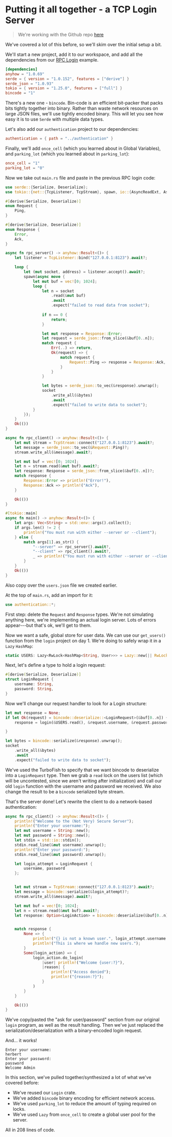 # Putting it all together - a TCP Login Server

> We're working with the Github repo [here](/src/tcp_login_server/)

We've covered a lot of this before, so we'll skim over the initial setup a bit.

We'll start a new project, add it to our workspace, and add all the dependencies from our [RPC Login](/day2/hour4/tcp_server.md) example.

```toml
[dependencies]
anyhow = "1.0.69"
serde = { version = "1.0.152", features = ["derive"] }
serde_json = "1.0.93"
tokio = { version = "1.25.0", features = ["full"] }
bincode = "1"
```

There's a new one - `bincode`. Bin-code is an efficient bit-packer that packs bits tightly together into binary. Rather than waste network resources on large JSON files, we'll use tightly encoded binary. This will let you see how easy it is to use `Serde` with multiple data types.

Let's also add our `authentication` project to our dependencies:

```toml
authentication = { path = "../authentication" }
```

Finally, we'll add `once_cell` (which you learned about in Global Variables), and `parking_lot` (which you learned about in `parking_lot`):

```toml
once_cell = "1"
parking_lot = "0"
```

Now we take out `main.rs` file and paste in the previous RPC login code:

```rust
use serde::{Serialize, Deserialize};
use tokio::{net::{TcpListener, TcpStream}, spawn, io::{AsyncReadExt, AsyncWriteExt}};

#[derive(Serialize, Deserialize)]
enum Request {
    Ping,
}

#[derive(Serialize, Deserialize)]
enum Response {
    Error,
    Ack,
}

async fn rpc_server() -> anyhow::Result<()> {
    let listener = TcpListener::bind("127.0.0.1:8123").await?;

    loop {
        let (mut socket, address) = listener.accept().await?;
        spawn(async move {
            let mut buf = vec![0; 1024];
            loop {
                let n = socket
                    .read(&mut buf)
                    .await
                    .expect("failed to read data from socket");
                
                if n == 0 {
                    return;
                }

                let mut response = Response::Error;
                let request = serde_json::from_slice(&buf[0..n]);
                match request {
                    Err(..) => return,
                    Ok(request) => {
                        match request {
                            Request::Ping => response = Response::Ack,
                        }
                    }
                }

                let bytes = serde_json::to_vec(&response).unwrap();
                socket
                    .write_all(&bytes)
                    .await
                    .expect("failed to write data to socket");
            }
        });
    }
    Ok(())
}

async fn rpc_client() -> anyhow::Result<()> {
    let mut stream = TcpStream::connect("127.0.0.1:8123").await?;
    let message = serde_json::to_vec(&Request::Ping)?;
    stream.write_all(&message).await?;

    let mut buf = vec![0; 1024];
    let n = stream.read(&mut buf).await?;
    let response: Response = serde_json::from_slice(&buf[0..n])?;
    match response {
        Response::Error => println!("Error!"),
        Response::Ack => println!("Ack"),
    }

    Ok(())
}

#[tokio::main]
async fn main() -> anyhow::Result<()> {
    let args: Vec<String> = std::env::args().collect();
    if args.len() != 2 {
        println!("You must run with either --server or --client");
    } else {
        match args[1].as_str() {
            "--server" => rpc_server().await?,
            "--client" => rpc_client().await?,
            _ => println!("You must run with either --server or --client"),
        }
    }
    Ok(())
}
```

Also copy over the `users.json` file we created earlier.

At the top of `main.rs`, add an import for it:
```rust
use authentication::*;
```

First step: delete the `Request` and `Response` types. We're not simulating anything here, we're implementing an actual login server. Lots of errors appear---but that's ok, we'll get to them.

Now we want a safe, global store for user data. We can use our `get_users()` function from the `login` project on day 1. We're doing to safely wrap it in a `Lazy` `HashMap`:

```rust
static USERS: Lazy<RwLock<HashMap<String, User>>> = Lazy::new(|| RwLock::new(get_users()));
```

Next, let's define a type to hold a login request:

```rust
#[derive(Serialize, Deserialize)]
struct LoginRequest {
    username: String,
    password: String,
}
```

Now we'll change our request handler to look for a Login structure:

```rust
let mut response = None;
if let Ok(request) = bincode::deserialize::<LoginRequest>(&buf[0..n]) {
    response = login(&USERS.read(), &request.username, &request.password);

}

let bytes = bincode::serialize(&response).unwrap();
socket
    .write_all(&bytes)
    .await
    .expect("failed to write data to socket");
```

We've used the TurboFish to specify that we want bincode to deserialize into a `LoginRequest` type. Then we grab a `read` lock on the users list (which will be uncontested, since we aren't writing after initialization) and call our old `login` function with the username and password we received. We also change the result to be a `bincode` serialized byte stream.

That's the server done! Let's rewrite the client to do a network-based authentication:

```rust
async fn rpc_client() -> anyhow::Result<()> {
    println!("Welcome to the (Not Very) Secure Server");
    println!("Enter your username:");
    let mut username = String::new();
    let mut password = String::new();
    let stdin = std::io::stdin();
    stdin.read_line(&mut username).unwrap();
    println!("Enter your password:");
    stdin.read_line(&mut password).unwrap();

    let login_attempt = LoginRequest {
        username, password
    };


    let mut stream = TcpStream::connect("127.0.0.1:8123").await?;
    let message = bincode::serialize(&login_attempt)?;
    stream.write_all(&message).await?;

    let mut buf = vec![0; 1024];
    let n = stream.read(&mut buf).await?;
    let response: Option<LoginAction> = bincode::deserialize(&buf[0..n])?;


    match response {
        None => {
            println!("{} is not a known user.", login_attempt.username.trim());
            println!("This is where we handle new users.");
        }
        Some(login_action) => {
            login_action.do_login(
                |user| println!("Welcome {user:?}"), 
                |reason| {
                    println!("Access denied");
                    println!("{reason:?}");
                }
            )
        }
    }

    Ok(())
}
```

We've copy/pasted the "ask for user/password" section from our original `login` program, as well as the result handling. Then we've just replaced the serialization/deserialization with a binary-encoded login request.

And... it works!

```
Enter your username:
herbert
Enter your password:
password
Welcome Admin
```

In this section, we've pulled together/synthesized a lot of what we've covered before:

* We've reused our `Login` crate.
* We've added `bincode` binary encoding for efficient network access.
* We've used `parking_lot` to reduce the amount of typing required on locks.
* We've used `Lazy` from `once_cell` to create a global user pool for the server.

All in 208 lines of code.